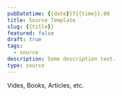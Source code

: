 ```yaml
---
pubDatetime: {{date}}T{{time}}:00
title: Source Template
slug: {{title}}
featured: false
draft: true
tags:
  - source
description: Some description text.
type: source
---
```

Vides, Books, Articles, etc.